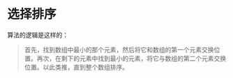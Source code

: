 # 选择排序

算法的逻辑是这样的：

> 首先，找到数组中最小的那个元素，然后将它和数组的第一个元素交换位置。再次，在剩下的元素中找到最小的元素，将它与数组的第二个元素交换位置。以此类推，直到整个数组排序。

